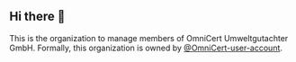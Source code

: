 ## Hi there 👋

This is the organization to manage members of OmniCert Umweltgutachter GmbH. Formally, this organization is owned by [@OmniCert-user-account](https://github.com/OmniCert-User-Account).
